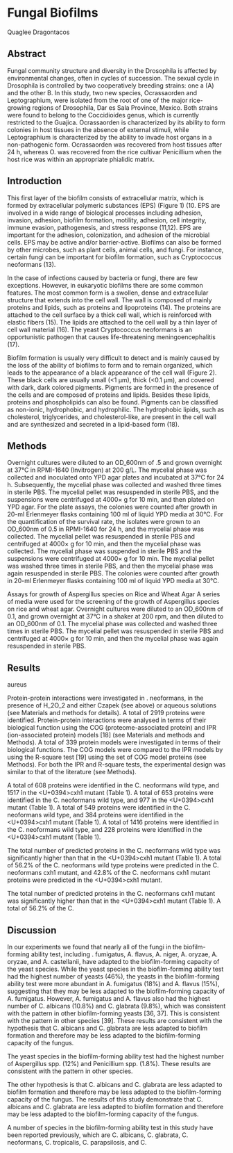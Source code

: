 # Fungal Biofilms
Quaglee Dragontacos


## Abstract
Fungal community structure and diversity in the Drosophila is affected by environmental changes, often in cycles of succession. The sexual cycle in Drosophila is controlled by two cooperatively breeding strains: one a (A) and the other B. In this study, two new species, Ocrassaorden and Leptographium, were isolated from the root of one of the major rice-growing regions of Drosophila, Dar es Sala Province, Mexico. Both strains were found to belong to the Coccidioides genus, which is currently restricted to the Guajica. Ocrassaorden is characterized by its ability to form colonies in host tissues in the absence of external stimuli, while Leptographium is characterized by the ability to invade host organs in a non-pathogenic form. Ocrassaorden was recovered from host tissues after 24 h, whereas O. was recovered from the rice cultivar Penicillium when the host rice was within an appropriate phialidic matrix.


## Introduction
This first layer of the biofilm consists of extracellular matrix, which is formed by extracellular polymeric substances (EPS) (Figure 1) (10. EPS are involved in a wide range of biological processes including adhesion, invasion, adhesion, biofilm formation, motility, adhesion, cell integrity, immune evasion, pathogenesis, and stress response (11,12). EPS are important for the adhesion, colonization, and adhesion of the microbial cells. EPS may be active and/or barrier-active. Biofilms can also be formed by other microbes, such as plant cells, animal cells, and fungi. For instance, certain fungi can be important for biofilm formation, such as Cryptococcus neoformans (13).

In the case of infections caused by bacteria or fungi, there are few exceptions. However, in eukaryotic biofilms there are some common features. The most common form is a swollen, dense and extracellular structure that extends into the cell wall. The wall is composed of mainly proteins and lipids, such as proteins and lipoproteins (14). The proteins are attached to the cell surface by a thick cell wall, which is reinforced with elastic fibers (15). The lipids are attached to the cell wall by a thin layer of cell wall material (16). The yeast Cryptococcus neoformans is an opportunistic pathogen that causes life-threatening meningoencephalitis (17).

Biofilm formation is usually very difficult to detect and is mainly caused by the loss of the ability of biofilms to form and to remain organized, which leads to the appearance of a black appearance of the cell wall (Figure 2). These black cells are usually small (<1 µm), thick (<0.1 µm), and covered with dark, dark colored pigments. Pigments are formed in the presence of the cells and are composed of proteins and lipids. Besides these lipids, proteins and phospholipids can also be found. Pigments can be classified as non-ionic, hydrophobic, and hydrophilic. The hydrophobic lipids, such as cholesterol, triglycerides, and cholesterol-like, are present in the cell wall and are synthesized and secreted in a lipid-based form (18).


## Methods
Overnight cultures were diluted to an OD_600nm of .5 and grown overnight at 37°C in RPMI-1640 (Invitrogen) at 200 g/L. The mycelial phase was collected and inoculated onto YPD agar plates and incubated at 37°C for 24 h. Subsequently, the mycelial phase was collected and washed three times in sterile PBS. The mycelial pellet was resuspended in sterile PBS, and the suspensions were centrifuged at 4000× g for 10 min, and then plated on YPD agar. For the plate assays, the colonies were counted after growth in 20-ml Erlenmeyer flasks containing 100 ml of liquid YPD media at 30°C. For the quantification of the survival rate, the isolates were grown to an OD_600nm of 0.5 in RPMI-1640 for 24 h, and the mycelial phase was collected. The mycelial pellet was resuspended in sterile PBS and centrifuged at 4000× g for 10 min, and then the mycelial phase was collected. The mycelial phase was suspended in sterile PBS and the suspensions were centrifuged at 4000× g for 10 min. The mycelial pellet was washed three times in sterile PBS, and then the mycelial phase was again resuspended in sterile PBS. The colonies were counted after growth in 20-ml Erlenmeyer flasks containing 100 ml of liquid YPD media at 30°C.

Assays for growth of Aspergillus species on Rice and Wheat Agar
A series of media were used for the screening of the growth of Aspergillus species on rice and wheat agar. Overnight cultures were diluted to an OD_600nm of 0.1, and grown overnight at 37°C in a shaker at 200 rpm, and then diluted to an OD_600nm of 0.1. The mycelial phase was collected and washed three times in sterile PBS. The mycelial pellet was resuspended in sterile PBS and centrifuged at 4000× g for 10 min, and then the mycelial phase was again resuspended in sterile PBS.


## Results
aureus

Protein-protein interactions were investigated in . neoformans, in the presence of H_2O_2 and either Czapek (see above) or aqueous solutions (see Materials and methods for details). A total of 2919 proteins were identified. Protein-protein interactions were analysed in terms of their biological function using the COG (proteome-associated protein) and IPR (ion-associated protein) models [18] (see Materials and methods and Methods). A total of 339 protein models were investigated in terms of their biological functions. The COG models were compared to the IPR models by using the R-square test [19] using the set of COG model proteins (see Methods). For both the IPR and R-square tests, the experimental design was similar to that of the literature (see Methods).

A total of 608 proteins were identified in the C. neoformans wild type, and 1517 in the <U+0394>cxh1 mutant (Table 1). A total of 653 proteins were identified in the C. neoformans wild type, and 977 in the <U+0394>cxh1 mutant (Table 1). A total of 549 proteins were identified in the C. neoformans wild type, and 384 proteins were identified in the <U+0394>cxh1 mutant (Table 1). A total of 1416 proteins were identified in the C. neoformans wild type, and 228 proteins were identified in the <U+0394>cxh1 mutant (Table 1).

The total number of predicted proteins in the C. neoformans wild type was significantly higher than that in the <U+0394>cxh1 mutant (Table 1). A total of 56.2% of the C. neoformans wild type proteins were predicted in the C. neoformans cxh1 mutant, and 42.8% of the C. neoformans cxh1 mutant proteins were predicted in the <U+0394>cxh1 mutant.

The total number of predicted proteins in the C. neoformans cxh1 mutant was significantly higher than that in the <U+0394>cxh1 mutant (Table 1). A total of 56.2% of the C.


## Discussion
In our experiments we found that nearly all of the fungi in the biofilm-forming ability test, including . fumigatus, A. flavus, A. niger, A. oryzae, A. oryzae, and A. castellanii, have adapted to the biofilm-forming capacity of the yeast species. While the yeast species in the biofilm-forming ability test had the highest number of yeasts (46%), the yeasts in the biofilm-forming ability test were more abundant in A. fumigatus (18%) and A. flavus (15%), suggesting that they may be less adapted to the biofilm-forming capacity of A. fumigatus. However, A. fumigatus and A. flavus also had the highest number of C. albicans (10.8%) and C. glabrata (9.8%), which was consistent with the pattern in other biofilm-forming yeasts [36, 37]. This is consistent with the pattern in other species [39]. These results are consistent with the hypothesis that C. albicans and C. glabrata are less adapted to biofilm formation and therefore may be less adapted to the biofilm-forming capacity of the fungus.

The yeast species in the biofilm-forming ability test had the highest number of Aspergillus spp. (12%) and Penicillium spp. (1.8%). These results are consistent with the pattern in other species.

The other hypothesis is that C. albicans and C. glabrata are less adapted to biofilm formation and therefore may be less adapted to the biofilm-forming capacity of the fungus. The results of this study demonstrate that C. albicans and C. glabrata are less adapted to biofilm formation and therefore may be less adapted to the biofilm-forming capacity of the fungus.

A number of species in the biofilm-forming ability test in this study have been reported previously, which are C. albicans, C. glabrata, C. neoformans, C. tropicalis, C. parapsilosis, and C.
